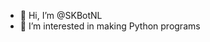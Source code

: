 - 👋 Hi, I’m @SKBotNL
- 👀 I’m interested in making Python programs

<!---
SKBotNL/SKBotNL is a ✨ special ✨ repository because its `README.md` (this file) appears on your GitHub profile.
You can click the Preview link to take a look at your changes.
--->
